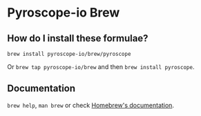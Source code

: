 # Pyroscope-io Brew

## How do I install these formulae?
`brew install pyroscope-io/brew/pyroscope`

Or `brew tap pyroscope-io/brew` and then `brew install pyroscope`.

## Documentation
`brew help`, `man brew` or check [Homebrew's documentation](https://docs.brew.sh).
